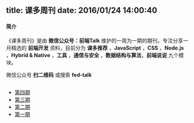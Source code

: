 title: 课多周刊
date: 2016/01/24 14:00:40
---

#### 简介

《课多周刊》是由 **微信公众号：前端Talk** 维护的一周为一期的期刊，专注分享一月精选的 **前端开发** 资料，目前分为 **课多推荐** ，**JavaScript** ，**CSS** ，**Node.js** ，**Hybrid & Native** ，**工具** ，**通信与安全** ，**数据结构与算法**，**前端说说** 九个模块。

微信公众号 **扫二维码** 或搜索 **fed-talk**

<div align="center">
<img src="https://raw.githubusercontent.com/icepy/_posts/master/img/weixin.jpg" alt=""/><br>
</div>


*	[第四期](/2016/04/29/FED-Talk4/)
*	[第三期](/2016/03/29/FED-Talk3/)
*	[第二期](/2016/02/26/FED-Talk2/)
*	[第一期](/2016/01/24/FED-Talk1/)
